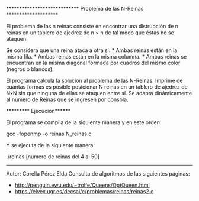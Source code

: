 **************************** Problema de las N-Reinas ********************

El problema de las n reinas consiste en encontrar una distrubción de n reinas en un tablero de ajedrez de n × n
de tal modo que éstas no se ataquen.

Se considera que una reina ataca a otra si:
	* Ambas reinas están en la misma fila.
	* Ambas reinas están en la misma columna.
	* Ambas reinas se encuentran en la misma diagonal formada por cuadros del mismo color (negros o blancos).


El programa calcula la solución al problema de las N-Reinas. Imprime de cuántas formas es posible posicionar N reinas en un tablero de ajedrez de NxN sin que ninguna de ellas se ataquen entre sí. Se adapta dinámicamente al número de Reinas que se ingresen por consola.

********* Ejecución******

El programa se compila de la siguiente manera y en este orden:

gcc -fopenmp -o reinas N_reinas.c

Y se ejecuta de la siguiente manera:

./reinas [numero de reinas del 4 al 50]

******************

Autor: Corella Pérez Elda
Consulta de algoritmos de las siguientes páginas:

* http://penguin.ewu.edu/~trolfe/Queens/OptQueen.html
* https://elvex.ugr.es/decsai/c/problemas/reinas/reinas2.c
